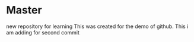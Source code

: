 # Master
new repository for learning
This was created for the demo of github.
This i am adding for second commit
